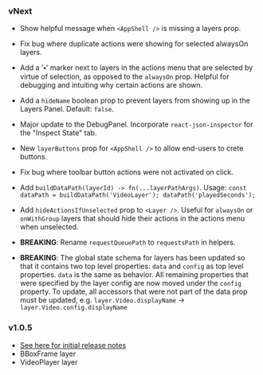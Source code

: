 ### vNext
- Show helpful message when `<AppShell />` is missing a layers prop.
- Fix bug where duplicate actions were showing for selected alwaysOn layers.
- Add a '⬩' marker next to layers in the actions menu that are selected by virtue of selection, as opposed to the `alwaysOn` prop. Helpful for debugging and intuiting why certain actions are shown.
- Add a `hideName` boolean prop to prevent layers from showing up in the Layers Panel. Default: `false`.
- Major update to the DebugPanel. Incorporate `react-json-inspector` for the "Inspect State" tab.
- New `layerButtons` prop for `<AppShell />` to allow end-users to crete buttons.
- Fix bug where toolbar button actions were not activated on click.
- Add `buildDataPath(layerId) -> fn(...layerPathArgs)`. Usage: `const dataPath = buildDataPath('VideoLayer'); dataPath('playedSeconds');`
- Add `hideActionsIfUnselected` prop to `<Layer />`. Useful for `alwaysOn` or `onWithGroup` layers that should hide their actions in the actions menu when unselected.


- **BREAKING**: Rename `requestQueuePath` to `requestsPath` in helpers.
- **BREAKING**: The global state schema for layers has been updated so that it contains two top level properties: `data` and `config` as top level properties. `data` is the same as behavior. All remaining properties that were specified by the layer config are now moved under the `config` property. To update, all accessors that were not part of the data prop must be updated, e.g. `layer.Video.displayName` -> `layer.Video.config.displayName`

### v1.0.5
- [See here for initial release notes](https://github.com/facebookresearch/Mephisto/pull/427)
- BBoxFrame layer
- VideoPlayer layer
